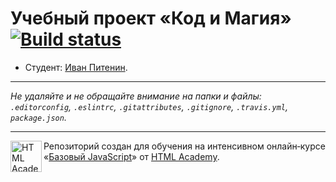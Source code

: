 # Учебный проект «Код и Магия» [![Build status][travis-image]][travis-url]

* Студент: [Иван Питенин](https://up.htmlacademy.ru/javascript/12/user/246656).

---

_Не удаляйте и не обращайте внимание на папки и файлы:_<br>
_`.editorconfig`, `.eslintrc`, `.gitattributes`, `.gitignore`, `.travis.yml`, `package.json`._

---

<a href="https://htmlacademy.ru/intensive/javascript"><img align="left" width="50" height="50" title="HTML Academy" src="https://up.htmlacademy.ru/static/img/intensive/javascript/logo-for-github.svg"></a>

Репозиторий создан для обучения на интенсивном онлайн‑курсе «[Базовый JavaScript](https://htmlacademy.ru/intensive/javascript)» от [HTML Academy](https://htmlacademy.ru).

[travis-image]: https://travis-ci.org/htmlacademy-javascript/246656-code-and-magick.svg?branch=master
[travis-url]: https://travis-ci.org/htmlacademy-javascript/246656-code-and-magick
